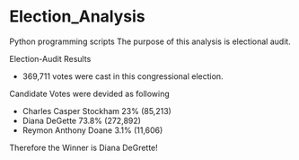 # Election_Analysis
Python programming scripts
The purpose of this analysis is electional audit.

Election-Audit Results
- 369,711 votes were cast in this congressional election. 

Candidate Votes were devided as following
- Charles Casper Stockham 23% (85,213)
- Diana DeGette 73.8% (272,892)
- Reymon Anthony Doane 3.1% (11,606)

Therefore the Winner is Diana DeGrette!
